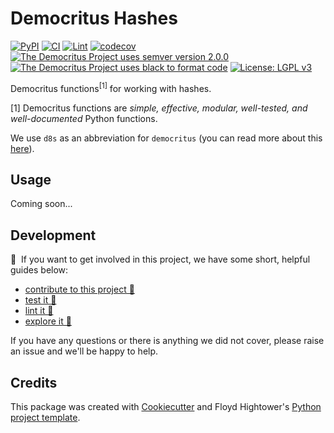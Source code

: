 # Democritus Hashes

[![PyPI](https://img.shields.io/pypi/v/d8s-hashes.svg)](https://pypi.python.org/pypi/d8s-hashes)
[![CI](https://github.com/democritus-project/d8s-hashes/workflows/CI/badge.svg)](https://github.com/democritus-project/d8s-hashes/actions)
[![Lint](https://github.com/democritus-project/d8s-hashes/workflows/Lint/badge.svg)](https://github.com/democritus-project/d8s-hashes/actions)
[![codecov](https://codecov.io/gh/democritus-project/d8s-hashes/branch/main/graph/badge.svg?token=V0WOIXRGMM)](https://codecov.io/gh/democritus-project/d8s-hashes)
[![The Democritus Project uses semver version 2.0.0](https://img.shields.io/badge/-semver%20v2.0.0-22bfda)](https://semver.org/spec/v2.0.0.html)
[![The Democritus Project uses black to format code](https://img.shields.io/badge/code%20style-black-000000.svg)](https://github.com/psf/black)
[![License: LGPL v3](https://img.shields.io/badge/License-LGPL%20v3-blue.svg)](https://choosealicense.com/licenses/lgpl-3.0/)

Democritus functions<sup>[1]</sup> for working with hashes.

[1] Democritus functions are <i>simple, effective, modular, well-tested, and well-documented</i> Python functions.

We use `d8s` as an abbreviation for `democritus` (you can read more about this [here](https://github.com/democritus-project/roadmap#what-is-d8s)).

## Usage

Coming soon...

## Development

👋 &nbsp;If you want to get involved in this project, we have some short, helpful guides below:

- [contribute to this project 🥇][contributing]
- [test it 🧪][local-dev]
- [lint it 🧹][local-dev]
- [explore it 🔭][local-dev]

If you have any questions or there is anything we did not cover, please raise an issue and we'll be happy to help.

## Credits

This package was created with [Cookiecutter](https://github.com/audreyr/cookiecutter) and Floyd Hightower's [Python project template](https://github.com/fhightower-templates/python-project-template).

[contributing]: https://github.com/democritus-project/.github/blob/main/CONTRIBUTING.md#contributing-a-pr-
[local-dev]: https://github.com/democritus-project/.github/blob/main/CONTRIBUTING.md#local-development-
